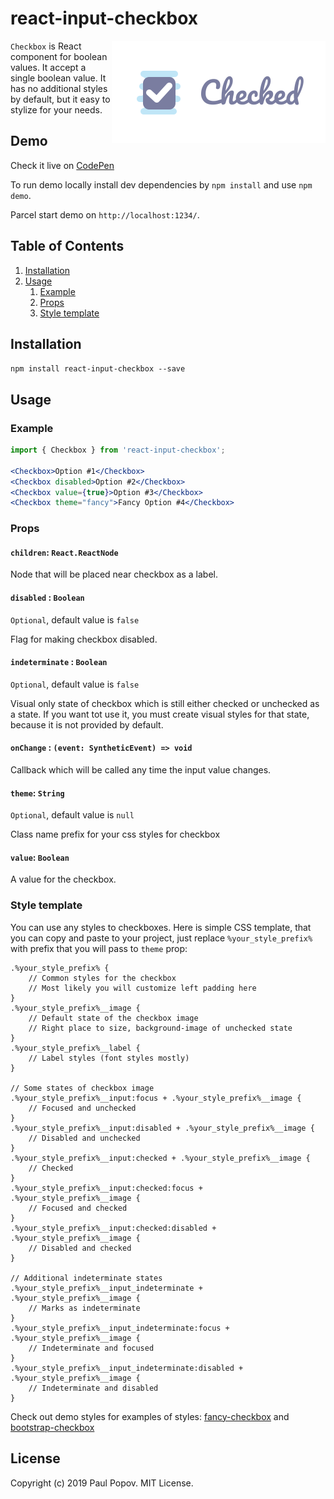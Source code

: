 # react-input-checkbox

<img src="images/checkbox.svg" align="right"
     alt="Fancy checkbox with label Checked" width="342" height="164">

`Checkbox` is React component for boolean values. It accept a single boolean value. 
It has no additional styles by default, but it easy to stylize for your needs.

## Demo

Check it live on [CodePen](https://codepen.io/justredpaul/full/mdbqOor)

To run demo locally install dev dependencies by `npm install` and use `npm demo`.

Parcel start demo on `http://localhost:1234/`.

## Table of Contents

1. [Installation](#installation)
2. [Usage](#usage)
    1. [Example](#example)
    2. [Props](#props)
    2. [Style template](#style_template)

## Installation

`npm install react-input-checkbox --save`

## Usage

### Example

```jsx
import { Checkbox } from 'react-input-checkbox';

<Checkbox>Option #1</Checkbox>
<Checkbox disabled>Option #2</Checkbox>
<Checkbox value={true}>Option #3</Checkbox>
<Checkbox theme="fancy">Fancy Option #4</Checkbox>
```

### Props

#### `children`: `React.ReactNode`

Node that will be placed near checkbox as a label.


#### `disabled` : `Boolean`

`Optional`, default value is `false`

Flag for making checkbox disabled.


#### `indeterminate` : `Boolean`

`Optional`, default value is `false`

Visual only state of checkbox which is still either checked or unchecked as a state.
If you want tot use it, you must create visual styles for that state, 
because it is not provided by default.


#### `onChange` : `(event: SyntheticEvent) => void`

Callback which will be called any time the input value changes.


#### `theme`: `String`

`Optional`, default value is `null`

Class name prefix for your css styles for checkbox


#### `value`: `Boolean`

A value for the checkbox.

### Style template

You can use any styles to checkboxes. Here is simple CSS template, that you can copy and paste
to your project, just replace `%your_style_prefix%` with prefix that you will pass to `theme` prop:

```
.%your_style_prefix% {
    // Common styles for the checkbox
    // Most likely you will customize left padding here
}
.%your_style_prefix%__image {
    // Default state of the checkbox image
    // Right place to size, background-image of unchecked state
}
.%your_style_prefix%__label {
    // Label styles (font styles mostly)
}

// Some states of checkbox image
.%your_style_prefix%__input:focus + .%your_style_prefix%__image {
    // Focused and unchecked
}
.%your_style_prefix%__input:disabled + .%your_style_prefix%__image {
    // Disabled and unchecked
}
.%your_style_prefix%__input:checked + .%your_style_prefix%__image {
    // Checked
}
.%your_style_prefix%__input:checked:focus + .%your_style_prefix%__image {
    // Focused and checked
}
.%your_style_prefix%__input:checked:disabled + .%your_style_prefix%__image {
    // Disabled and checked
}

// Additional indeterminate states
.%your_style_prefix%__input_indeterminate + .%your_style_prefix%__image {
    // Marks as indeterminate
}
.%your_style_prefix%__input_indeterminate:focus + .%your_style_prefix%__image {
    // Indeterminate and focused
}
.%your_style_prefix%__input_indeterminate:disabled + .%your_style_prefix%__image {
    // Indeterminate and disabled
}

``` 

Check out demo styles for examples of styles: [fancy-checkbox](demo/fancy-theme.css) and [bootstrap-checkbox](demo/bootstrap-theme.css)

## License

Copyright (c) 2019 Paul Popov. MIT License.